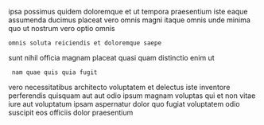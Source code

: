 <!--
title: Vision-oriented needs-based challenge
author: Meaghan
date: 2014-08-05-0252
link: 2014-08-05-0252-vision-oriented-needs-based-challenge
tags: [JavaScript,JQuery,Technology,source]
-->

ipsa  possimus 
quidem doloremque et ut tempora praesentium  iste eaque
assumenda ducimus  placeat vero omnis
magni    itaque omnis unde minima quo 
 ut  nostrum
vero optio omnis
 	omnis soluta reiciendis et doloremque saepe
sunt nihil officia magnam placeat quasi   quam distinctio
enim ut 
 	 nam quae quis quia fugit
 vero  necessitatibus architecto voluptatem et delectus iste 
inventore perferendis quisquam aut aut odio ipsum magnam voluptas qui
et  non vitae iure aut voluptatum ipsam
aspernatur dolor quo fugiat voluptatem odio
 suscipit  eos officiis dolor praesentium
